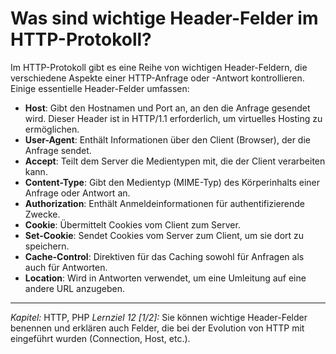 # Was sind wichtige Header-Felder im HTTP-Protokoll?

Im HTTP-Protokoll gibt es eine Reihe von wichtigen Header-Feldern, die verschiedene Aspekte einer HTTP-Anfrage oder -Antwort kontrollieren. Einige essentielle Header-Felder umfassen:
  - **Host**: Gibt den Hostnamen und Port an, an den die Anfrage gesendet wird. Dieser Header ist in HTTP/1.1 erforderlich, um virtuelles Hosting zu ermöglichen.
  - **User-Agent**: Enthält Informationen über den Client (Browser), der die Anfrage sendet.
  - **Accept**: Teilt dem Server die Medientypen mit, die der Client verarbeiten kann.
  - **Content-Type**: Gibt den Medientyp (MIME-Typ) des Körperinhalts einer Anfrage oder Antwort an.
  - **Authorization**: Enthält Anmeldeinformationen für authentifizierende Zwecke.
  - **Cookie**: Übermittelt Cookies vom Client zum Server.
  - **Set-Cookie**: Sendet Cookies vom Server zum Client, um sie dort zu speichern.
  - **Cache-Control**: Direktiven für das Caching sowohl für Anfragen als auch für Antworten.
  - **Location**: Wird in Antworten verwendet, um eine Umleitung auf eine andere URL anzugeben.

---

_Kapitel:_ HTTP, PHP
_Lernziel 12 \[1/2\]:_ Sie können wichtige Header-Felder benennen und erklären auch Felder, die bei der Evolution von HTTP mit eingeführt wurden (Connection, Host, etc.).

